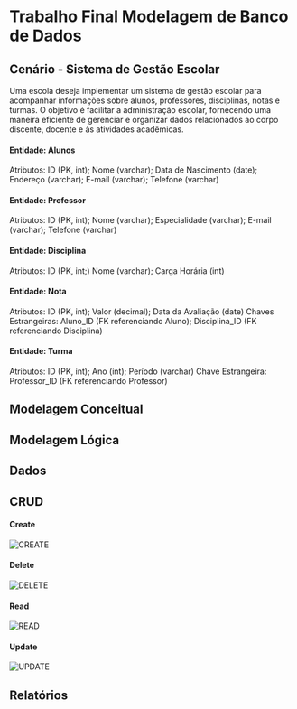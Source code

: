 # Trabalho Final Modelagem de Banco de Dados

## Cenário - Sistema de Gestão Escolar

Uma escola deseja implementar um sistema de gestão escolar para acompanhar informações sobre alunos, professores, disciplinas, notas e turmas. O objetivo é facilitar a administração escolar, fornecendo uma maneira eficiente de gerenciar e organizar dados relacionados ao corpo discente, docente e às atividades acadêmicas. 

#### Entidade: Alunos

Atributos:
ID (PK, int); Nome (varchar); Data de Nascimento (date); Endereço (varchar); E-mail (varchar); Telefone (varchar)

#### Entidade: Professor

Atributos:
ID (PK, int); Nome (varchar); Especialidade (varchar); E-mail (varchar); Telefone (varchar)

#### Entidade: Disciplina

Atributos:
ID (PK, int;) Nome (varchar); Carga Horária (int)

#### Entidade: Nota

Atributos:
ID (PK, int); Valor (decimal); Data da Avaliação (date)
Chaves Estrangeiras:
Aluno_ID (FK referenciando Aluno); Disciplina_ID (FK referenciando Disciplina)

#### Entidade: Turma

Atributos:
ID (PK, int); Ano (int); Período (varchar)
Chave Estrangeira:
Professor_ID (FK referenciando Professor)

## Modelagem Conceitual



## Modelagem Lógica



## Dados



## CRUD
#### Create
![CREATE](https://github.com/nathanbizinoto/Modelagem-de-Banco-de-Dados/assets/132208052/f8a72be7-5816-403f-b6ba-1f325ad3f626)
#### Delete
![DELETE](https://github.com/nathanbizinoto/Modelagem-de-Banco-de-Dados/assets/132208052/bc75f581-d3da-496f-bcff-62050302fca5)
#### Read
![READ](https://github.com/nathanbizinoto/Modelagem-de-Banco-de-Dados/assets/132208052/c462804c-e237-4929-ae67-465702bd88af)
#### Update
![UPDATE](https://github.com/nathanbizinoto/Modelagem-de-Banco-de-Dados/assets/132208052/f195da3e-46c9-4239-8228-07588653c245)




## Relatórios






